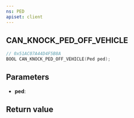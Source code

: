 ```yaml
---
ns: PED
apiset: client
---
```

## CAN_KNOCK_PED_OFF_VEHICLE

```c
// 0x51AC07A44D4F5B8A
BOOL CAN_KNOCK_PED_OFF_VEHICLE(Ped ped);
```


## Parameters
* **ped**:

## Return value

